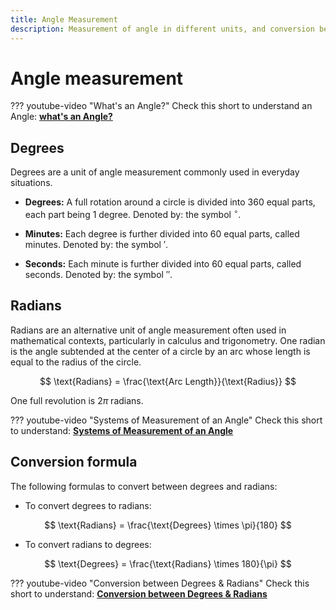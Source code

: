 ```yaml
---
title: Angle Measurement
description: Measurement of angle in different units, and conversion between them.
---
```


# Angle measurement

??? youtube-video "What's an Angle?"
    Check this short to understand an Angle: **[what's an Angle?](https://youtube.com/shorts/QkDGyw6fdII?si=CRQYXRfdlMe57iDS)**

## Degrees

Degrees are a unit of angle measurement commonly used in everyday situations.

- **Degrees:** A full rotation around a circle is divided into 360 equal parts, each part being 1 degree. Denoted by: the symbol $^\circ$.

- **Minutes:** Each degree is further divided into 60 equal parts, called minutes. Denoted by: the symbol $'$.

- **Seconds:** Each minute is further divided into 60 equal parts, called seconds. Denoted by: the symbol $''$.

## Radians

Radians are an alternative unit of angle measurement often used in mathematical contexts, particularly in calculus and trigonometry. One radian is the angle subtended at the center of a circle by an arc whose length is equal to the radius of the circle.

$$
\text{Radians} = \frac{\text{Arc Length}}{\text{Radius}}
$$

One full revolution is $2\pi$ radians.

??? youtube-video "Systems of Measurement of an Angle"
    Check this short to understand: **[Systems of Measurement of an Angle](https://youtube.com/shorts/b0V_cZeERHc?si=9nj1qIkO_vPvZHKj)**


## Conversion formula

The following formulas to convert between degrees and radians:

- To convert degrees to radians:

$$
\text{Radians} = \frac{\text{Degrees} \times \pi}{180}
$$

- To convert radians to degrees:

$$
\text{Degrees} = \frac{\text{Radians} \times 180}{\pi}
$$

??? youtube-video "Conversion between Degrees & Radians"
    Check this short to understand: **[Conversion between Degrees & Radians](https://youtube.com/shorts/RUu8F_ykx0E?si=Pa5dIt488aCOQRY5)**
